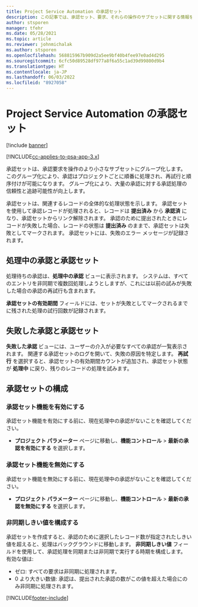 ```yaml
---
title: Project Service Automation の承認セット
description: この記事では、承認セット、要求、それらの操作のサブセットに関する情報を提供します。
author: stsporen
manager: tfehr
ms.date: 05/28/2021
ms.topic: article
ms.reviewer: johnmichalak
ms.author: stsporen
ms.openlocfilehash: 568815967b909d2a5ee9bf40b4fee97e0ad4d295
ms.sourcegitcommit: 6cfc50d89528df977a8f6a55c1ad39d99800d9b4
ms.translationtype: HT
ms.contentlocale: ja-JP
ms.lasthandoff: 06/03/2022
ms.locfileid: "8927058"
---
```

# <a name="approval-sets-in-project-service-automation"></a>Project Service Automation の承認セット

[!include [banner](../includes/psa-now-project-operations.md)]

[!INCLUDE[cc-applies-to-psa-app-3.x](../includes/cc-applies-to-psa-app-3x.md)]

承認セットは、承認要求を操作のより小さなサブセットにグループ化します。 このグループ化により、承認はプロジェクトごとに順番に処理され、再試行と順序付けが可能になります。 グループ化により、大量の承認に対する承認処理の信頼性と追跡可能性が向上します。

承認セットは、関連するレコードの全体的な処理状態を示します。 承認セットを使用して承認レコードが処理されると、レコードは **提出済み** から **承認済** になり、承認セットからリンク解除されます。 承認のために提出されたときにレコードが失敗した場合、レコードの状態は **提出済み** のままで、承認セットは失敗としてマークされます。 承認セットには、失敗のエラー メッセージが記録されます。

## <a name="processing-approvals-and-approval-sets"></a>処理中の承認と承認セット
処理待ちの承認は、**処理中の承認** ビューに表示されます。 システムは、すべてのエントリを非同期で複数回処理しようとしますが、これには以前の試みが失敗した場合の承認の再試行も含まれます。

**承認セットの有効期間** フィールドには、セットが失敗としてマークされるまでに残された処理の試行回数が記録されます。

## <a name="failed-approvals-and-approval-sets"></a>失敗した承認と承認セット
**失敗した承認** ビューには、ユーザーの介入が必要なすべての承認が一覧表示されます。 関連する承認セットのログを開いて、失敗の原因を特定します。
**再試行** を選択すると、承認セットの有効期間カウントが追加され、承認セット状態が **処理中** に戻り、残りのレコードの処理を試みます。

## <a name="configure-approval-sets"></a>承認セットの構成

###  <a name="enable-the-approval-sets-feature"></a>承認セット機能を有効にする
承認セット機能を有効にする前に、現在処理中の承認がないことを確認してください。

- **プロジェクト パラメーター** ページに移動し、**機能コントロール** > **最新の承認を有効にする** を選択します。

### <a name="turn-off-the-approval-sets-feature"></a>承認セット機能を無効にする
承認セット機能を無効にする前に、現在処理中の承認がないことを確認してください。

- **プロジェクト パラメーター** ページに移動し、**機能コントロール** > **最新の承認を無効にする** を選択します。

### <a name="configuring-the-asynchronous-threshold"></a>非同期しきい値を構成する 
承認セットを作成すると、承認のために選択したレコード数が指定されたしきい値を超えると、処理はバックグラウンドに移動します。 **非同期しきい値** フィールドを使用して、承認処理を同期または非同期で実行する時期を構成します。
有効な値は:

  - ゼロ: すべての要求は非同期に処理されます。 
  - 0 より大きい数値: 承認は、提出された承認の数がこの値を超えた場合にのみ非同期に処理されます。

[!INCLUDE[footer-include](../includes/footer-banner.md)]
